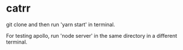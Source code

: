 # catrr

git clone and then run 'yarn start' in terminal.

For testing apollo, run 'node server' in the same directory in a different terminal. 
